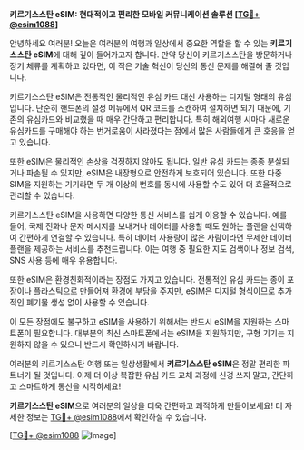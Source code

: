 **키르기스스탄 eSIM: 현대적이고 편리한 모바일 커뮤니케이션 솔루션 [[TG💪+ @esim1088](https://t.me/s/esim1088)]**

안녕하세요 여러분! 오늘은 여러분의 여행과 일상에서 중요한 역할을 할 수 있는 **키르기스스탄 eSIM**에 대해 깊이 들어가고자 합니다. 만약 당신이 키르기스스탄을 방문하거나 장기 체류를 계획하고 있다면, 이 작은 기술 혁신이 당신의 통신 문제를 해결해 줄 것입니다.

키르기스스탄 eSIM은 전통적인 물리적인 유심 카드 대신 사용하는 디지털 형태의 유심입니다. 단순히 핸드폰의 설정 메뉴에서 QR 코드를 스캔하여 설치하면 되기 때문에, 기존의 유심카드와 비교했을 때 매우 간단하고 편리합니다. 특히 해외여행 시마다 새로운 유심카드를 구매해야 하는 번거로움이 사라졌다는 점에서 많은 사람들에게 큰 호응을 얻고 있습니다.

또한 eSIM은 물리적인 손상을 걱정하지 않아도 됩니다. 일반 유심 카드는 종종 분실되거나 파손될 수 있지만, eSIM은 내장형으로 안전하게 보호되어 있습니다. 또한 다중 SIM을 지원하는 기기라면 두 개 이상의 번호를 동시에 사용할 수도 있어 더 효율적으로 관리할 수 있습니다.

키르기스스탄 eSIM을 사용하면 다양한 통신 서비스를 쉽게 이용할 수 있습니다. 예를 들어, 국제 전화나 문자 메시지를 보내거나 데이터를 사용할 때도 원하는 플랜을 선택하여 간편하게 연결할 수 있습니다. 특히 데이터 사용량이 많은 사람이라면 무제한 데이터 플랜을 제공하는 서비스를 추천드립니다. 이는 여행 중 필요한 지도 검색이나 정보 검색, SNS 사용 등에 매우 유용합니다.

또한 eSIM은 환경친화적이라는 장점도 가지고 있습니다. 전통적인 유심 카드는 종이 포장이나 플라스틱으로 만들어져 환경에 부담을 주지만, eSIM은 디지털 형식이므로 추가적인 폐기물 생성 없이 사용할 수 있습니다.

이 모든 장점에도 불구하고 eSIM을 사용하기 위해서는 반드시 eSIM을 지원하는 스마트폰이 필요합니다. 대부분의 최신 스마트폰에서는 eSIM을 지원하지만, 구형 기기는 지원하지 않을 수 있으니 반드시 확인하시기 바랍니다.

여러분의 키르기스스탄 여행 또는 일상생활에서 **키르기스스탄 eSIM**은 정말 편리한 파트너가 될 것입니다. 이제 더 이상 복잡한 유심 카드 교체 과정에 신경 쓰지 말고, 간단하고 스마트하게 통신을 시작하세요!

**키르기스스탄 eSIM**으로 여러분의 일상을 더욱 간편하고 쾌적하게 만들어보세요! 더 자세한 정보는 [TG💪+ @esim1088](https://t.me/s/esim1088)에서 확인하실 수 있습니다.

[[TG💪+ @esim1088](https://t.me/s/esim1088) ![Image](https://i.postimg.cc/Y0z9fWf4/image.png)]
